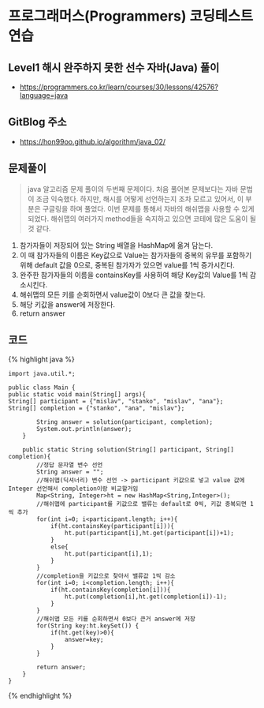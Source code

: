 # 프로그래머스(Programmers) 코딩테스트 연습

## Level1 해시 완주하지 못한 선수 자바(Java) 풀이

- https://programmers.co.kr/learn/courses/30/lessons/42576?language=java

## GitBlog 주소

- https://hon99oo.github.io/algorithm/java_02/

## 문제풀이
> java 알고리즘 문제 풀이의 두번째 문제이다. 처음 풀어본 문제보다는 자바 문법이 조금 익숙했다. 하지만, 해시를 어떻게 선언하는지 조차 모르고 있어서, 이 부분은 구글링을 하며 풀었다.
> 이번 문제를 통해서 자바의 해쉬맵을 사용할 수 있게 되었다. 해쉬맵의 여러가지 method들을 숙지하고 있으면 코테에 많은 도움이 될 것 같다.


1. 참가자들이 저장되어 있는 String 배열을 HashMap에 옮겨 담는다.
2. 이 때 참가자들의 이름은 Key값으로 Value는 참가자들의 중복의 유무를 포함하기 위해 default 값을 0으로, 중복된 참가자가 있으면 value를 1씩 증가시킨다.
3. 완주한 참가자들의 이름을 containsKey를 사용하여 해당 Key값의 Value를 1씩 감소시킨다.
4. 해쉬맵의 모든 키를 순회하면서 value값이 0보다 큰 값을 찾는다.
5. 해당 키값을 answer에 저장한다.
6. return answer

## 코드

{% highlight java %}

    import java.util.*;
    
    public class Main {
    public static void main(String[] args){
    String[] participant = {"mislav", "stanko", "mislav", "ana"};
    String[] completion = {"stanko", "ana", "mislav"};
    
            String answer = solution(participant, completion);
            System.out.println(answer);
        }
    
        public static String solution(String[] participant, String[] completion){
            //정답 문자열 변수 선언
            String answer = "";
            //해쉬맵(딕셔너리) 변수 선언 -> participant 키값으로 넣고 value 값에 Integer 선언해서 completion이랑 비교할거임
            Map<String, Integer>ht = new HashMap<String,Integer>();
            //해쉬맵에 participant를 키값으로 밸류는 default로 0씩, 키값 중복되면 1씩 추가
            for(int i=0; i<participant.length; i++){
                if(ht.containsKey(participant[i])){
                    ht.put(participant[i],ht.get(participant[i])+1);
                }
                else{
                    ht.put(participant[i],1);
                }
            }
            //completion을 키값으로 찾아서 밸류값 1씩 감소
            for(int i=0; i<completion.length; i++){
                if(ht.containsKey(completion[i])){
                    ht.put(completion[i],ht.get(completion[i])-1);
                }
            }
            //해쉬맵 모든 키를 순회하면서 0보다 큰거 answer에 저장
            for(String key:ht.keySet()) {
                if(ht.get(key)>0){
                    answer=key;
                }
            }
    
            return answer;
        }
    }

{% endhighlight %}